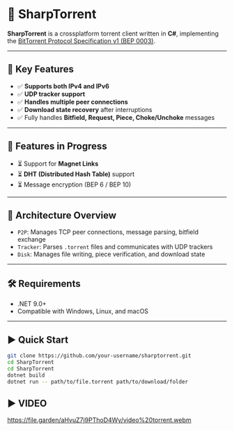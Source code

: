 # 🚀 SharpTorrent

**SharpTorrent** is a crossplatform torrent client written in **C#**, implementing the [BitTorrent Protocol Specification v1 (BEP 0003)](https://www.bittorrent.org/beps/bep_0003.html).

---

## 📌 Key Features

- ✅ **Supports both IPv4 and IPv6**
- ✅ **UDP tracker support**
- ✅ **Handles multiple peer connections**
- ✅ **Download state recovery** after interruptions
- ✅ Fully handles **Bitfield, Request, Piece, Choke/Unchoke** messages

---

## 🧪 Features in Progress

- ⏳ Support for **Magnet Links**
- ⏳ **DHT (Distributed Hash Table)** support
- ⏳ Message encryption (BEP 6 / BEP 10)

---

## 📂 Architecture Overview

- `P2P`: Manages TCP peer connections, message parsing, bitfield exchange
- `Tracker`: Parses `.torrent` files and communicates with UDP trackers
- `Disk`: Manages file writing, piece verification, and download state

---

## 🛠 Requirements

- .NET 9.0+
- Compatible with Windows, Linux, and macOS

---

## ▶️ Quick Start

```bash
git clone https://github.com/your-username/sharptorrent.git
cd SharpTorrent
cd SharpTorrent
dotnet build
dotnet run -- path/to/file.torrent path/to/download/folder
```


## ▶️ VIDEO
https://file.garden/aHvuZ7j9PThoD4Wy/video%20torrent.webm
